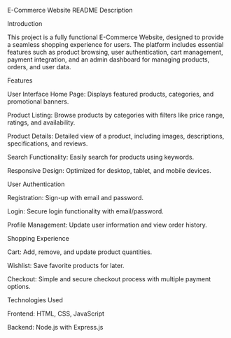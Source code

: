 E-Commerce Website README Description


Introduction

  This project is a fully functional E-Commerce Website, designed to provide a seamless shopping experience for users. The platform includes essential features such as product browsing, user authentication, cart management, payment integration, and an admin dashboard for managing products, orders, and user data.

Features


  User Interface
  Home Page: Displays featured products, categories, and promotional banners.

  Product Listing: Browse products by categories with filters like price range, ratings, and availability.

  Product Details: Detailed view of a product, including images, descriptions, specifications, and reviews.

  Search Functionality: Easily search for products using keywords.

  Responsive Design: Optimized for desktop, tablet, and mobile devices.
  
User Authentication


  Registration: Sign-up with email and password.

  Login: Secure login functionality with email/password.

  Profile Management: Update user information and view order history.

  
Shopping Experience

  Cart: Add, remove, and update product quantities.

  Wishlist: Save favorite products for later.

  Checkout: Simple and secure checkout process with multiple payment options.


Technologies Used

  Frontend: HTML, CSS, JavaScript

  Backend: Node.js with Express.js 
